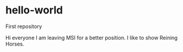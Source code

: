# hello-world
First repository

Hi everyone I am leaving MSI for a better position. 
I like to show Reining Horses.
